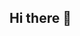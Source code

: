 ## Hi there 👋

<!--<h1 align="center">Hi 👋, I'm Sharif ahmad</h1>
<h3 align="center">Drink water filter operater from India</h3>

<p align="left"> <img src="https://komarev.com/ghpvc/?username=sharif9494&label=Profile%20views&color=0e75b6&style=flat" alt="sharif9494" /> </p>

<p align="left"> <a href="https://twitter.com/sharif09494" target="blank"><img src="https://img.shields.io/twitter/follow/sharif09494?logo=twitter&style=for-the-badge" alt="sharif09494" /></a> </p>

- 📫 How to reach me **saadansari04545@gmail.com**

- ⚡ Fun fact **I am funny 🥳**

<h3 align="left">Connect with me:</h3>
<p align="left">
<a href="https://twitter.com/sharif09494" target="blank"><img align="center" src="https://raw.githubusercontent.com/rahuldkjain/github-profile-readme-generator/master/src/images/icons/Social/twitter.svg" alt="sharif09494" height="30" width="40" /></a>
<a href="https://instagram.com/sharif09494" target="blank"><img align="center" src="https://raw.githubusercontent.com/rahuldkjain/github-profile-readme-generator/master/src/images/icons/Social/instagram.svg" alt="sharif09494" height="30" width="40" /></a>
<a href="https://discord.gg/Sh9494" target="blank"><img align="center" src="https://raw.githubusercontent.com/rahuldkjain/github-profile-readme-generator/master/src/images/icons/Social/discord.svg" alt="Sh9494" height="30" width="40" /></a>
</p>

<h3 align="left">Languages and Tools:</h3>
<p align="left"> <a href="https://www.linux.org/" target="_blank" rel="noreferrer"> <img src="https://raw.githubusercontent.com/devicons/devicon/master/icons/linux/linux-original.svg" alt="linux" width="40" height="40"/> </a> </p>

<p>&nbsp;<img align="center" src="https://github-readme-stats.vercel.app/api?username=sharif9494&show_icons=true&locale=en" alt="sharif9494" /></p>
**sharif9494/Sharif9494** is a ✨ _special_ ✨ repository because its `README.md` (this file) appears on your GitHub profile.

Here are some ideas to get you started:

- 🔭 I’m currently working on ...
- 🌱 I’m currently learning ...
- 👯 I’m looking to collaborate on ...
- 🤔 I’m looking for help with ...
- 💬 Ask me about ...
- 📫 How to reach me: ...
- 😄 Pronouns: ...
- ⚡ Fun fact: ...
-->
